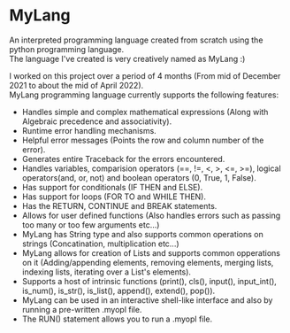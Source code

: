 # MyLang
An interpreted programming language created from scratch using the python programming language.  
The language I've created is very creatively named as MyLang :)  

I worked on this project over a period of 4 months (From mid of December 2021 to about the mid of April 2022).  
MyLang programming language currently supports the following features:
- Handles simple and complex mathematical expressions (Along with Algebraic precedence and associativity).
- Runtime error handling mechanisms.
- Helpful error messages (Points the row and column number of the error).
- Generates entire Traceback for the errors encountered.
- Handles variables, comparision operators (==, !=, <, >, <=, >=), logical operators(and, or, not) and boolean operators (0, True, 1, False).
- Has support for conditionals (IF THEN and ELSE).
- Has support for loops (FOR TO and WHILE THEN).
- Has the RETURN, CONTINUE and BREAK statements.
- Allows for user defined functions (Also handles errors such as passing too many or too few arguments etc...)
- MyLang has String type and also supports common operations on strings (Concatination, multiplication etc...)
- MyLang allows for creation of Lists and supports common opperations on it (Adding/appending elements, removing elements, merging lists, indexing lists, iterating over a List's elements).
- Supports a host of intrinsic functions (print(), cls(), input(), input_int(), is_num(), is_str(), is_list(), append(), extend(), pop()).
- MyLang can be used in an interactive shell-like interface and also by running a pre-written .myopl file.
- The RUN() statement allows you to run a .myopl file.
